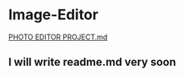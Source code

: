 # Image-Editor



[PHOTO EDITOR PROJECT.md](https://github.com/Daymenion/Image-Editor/files/7605629/PHOTO.EDITOR.PROJECT.md)



## I will write readme.md very soon
